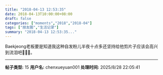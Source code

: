 ```yaml
---
title: "2018-04-13 12:53:35"
date: 2018-04-13T10:00:00+08:00
draft: false
categories: ["moments","2018","2018-04"]
tags: ["朋友圈","生活记录"]
summary: "2018-04-13 12:53:35..."
---
```


Baekjeong老板要是知道我这种自发粉儿半夜十点多还坚持给他剪片子应该会高兴到流泪吧🤣🤣🤣。

---

**帖子类型:** 15
**用户名:** chenxueyuan001
**处理时间:** 2025/8/28 22:05:41